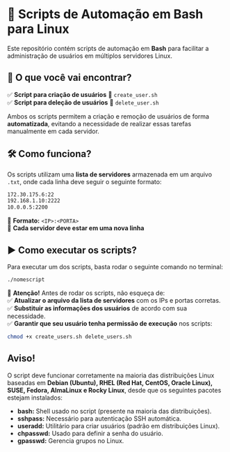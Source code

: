 # 🚀 Scripts de Automação em Bash para Linux  

Este repositório contém scripts de automação em **Bash** para facilitar a administração de usuários em múltiplos servidores Linux.

## 📌 O que você vai encontrar?  
✅ **Script para criação de usuários** 🔹 `create_user.sh`  
✅ **Script para deleção de usuários** 🔹 `delete_user.sh`  

Ambos os scripts permitem a criação e remoção de usuários de forma **automatizada**, evitando a necessidade de realizar essas tarefas manualmente em cada servidor.

## 🛠️ Como funciona?  
Os scripts utilizam uma **lista de servidores** armazenada em um arquivo `.txt`, onde cada linha deve seguir o seguinte formato:

```txt
172.30.175.6:22
192.168.1.10:2222
10.0.0.5:2200
```
📌 **Formato:** `<IP>:<PORTA>`  
📌 **Cada servidor deve estar em uma nova linha**  

## ▶️ Como executar os scripts?  
Para executar um dos scripts, basta rodar o seguinte comando no terminal:

```bash
./nomescript
```

📌 **Atenção!** Antes de rodar os scripts, não esqueça de:  
✅ **Atualizar o arquivo da lista de servidores** com os IPs e portas corretas.  
✅ **Substituir as informações dos usuários** de acordo com sua necessidade.  
✅ **Garantir que seu usuário tenha permissão de execução** nos scripts:

```bash
chmod +x create_users.sh delete_users.sh
```
## Aviso!

O script deve funcionar corretamente na maioria das distribuições Linux baseadas em **Debian (Ubuntu), RHEL (Red Hat, CentOS, Oracle Linux), SUSE, Fedora, AlmaLinux e Rocky Linux**, desde que os seguintes pacotes estejam instalados:

- **bash:** Shell usado no script (presente na maioria das distribuições).
- **sshpass:** Necessário para autenticação SSH automática.
- **useradd:** Utilitário para criar usuários (padrão em distribuições Linux).
- **chpasswd:** Usado para definir a senha do usuário.
- **gpasswd:** Gerencia grupos no Linux.

